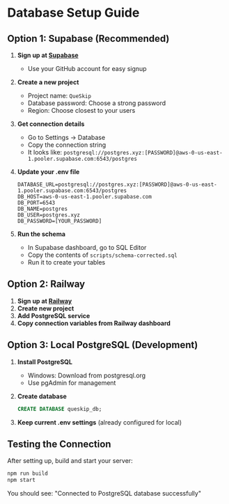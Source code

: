 # Database Setup Guide

## Option 1: Supabase (Recommended)

1. **Sign up at [Supabase](https://supabase.com)**
   - Use your GitHub account for easy signup

2. **Create a new project**
   - Project name: `QueSkip`
   - Database password: Choose a strong password
   - Region: Choose closest to your users

3. **Get connection details**
   - Go to Settings → Database
   - Copy the connection string
   - It looks like: `postgresql://postgres.xyz:[PASSWORD]@aws-0-us-east-1.pooler.supabase.com:6543/postgres`

4. **Update your .env file**
   ```
   DATABASE_URL=postgresql://postgres.xyz:[PASSWORD]@aws-0-us-east-1.pooler.supabase.com:6543/postgres
   DB_HOST=aws-0-us-east-1.pooler.supabase.com
   DB_PORT=6543
   DB_NAME=postgres
   DB_USER=postgres.xyz
   DB_PASSWORD=[YOUR_PASSWORD]
   ```

5. **Run the schema**
   - In Supabase dashboard, go to SQL Editor
   - Copy the contents of `scripts/schema-corrected.sql`
   - Run it to create your tables

## Option 2: Railway

1. **Sign up at [Railway](https://railway.app)**
2. **Create new project**
3. **Add PostgreSQL service**
4. **Copy connection variables from Railway dashboard**

## Option 3: Local PostgreSQL (Development)

1. **Install PostgreSQL**
   - Windows: Download from postgresql.org
   - Use pgAdmin for management

2. **Create database**
   ```sql
   CREATE DATABASE queskip_db;
   ```

3. **Keep current .env settings** (already configured for local)

## Testing the Connection

After setting up, build and start your server:

```bash
npm run build
npm start
```

You should see: "Connected to PostgreSQL database successfully"
